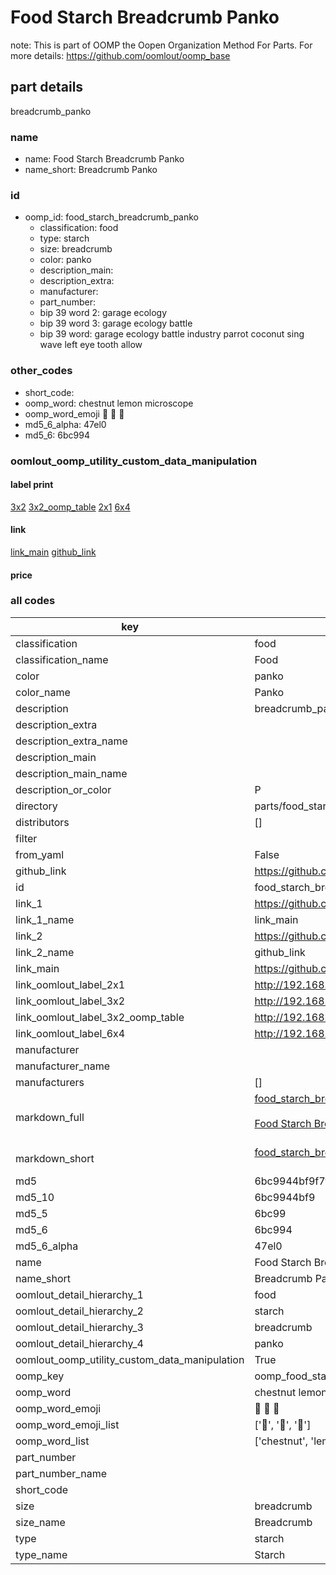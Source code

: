 # Food Starch Breadcrumb Panko  

note: This is part of OOMP the Oopen Organization Method For Parts. For more details: https://github.com/oomlout/oomp_base

##  part details



breadcrumb_panko

### name
* name: Food Starch Breadcrumb Panko
* name_short: Breadcrumb Panko
### id
* oomp_id: food_starch_breadcrumb_panko
  * classification: food
  * type: starch
  * size: breadcrumb
  * color: panko
  * description_main: 
  * description_extra: 
  * manufacturer: 
  * part_number: 
  * bip 39 word 2: garage ecology
  * bip 39 word 3: garage ecology battle
  * bip 39 word: garage ecology battle industry parrot coconut sing wave left eye tooth allow

### other_codes
* short_code: 
* oomp_word: chestnut lemon microscope
* oomp_word_emoji :chestnut: :lemon: :microscope:
* md5_6_alpha: 47el0
* md5_6: 6bc994






### oomlout_oomp_utility_custom_data_manipulation
#### label print
[3x2](http://192.168.1.245:1112/?label=oomp%2047el0)
[3x2_oomp_table](http://192.168.1.107:1112/?label=oomp%2047el0)
[2x1](http://192.168.1.242:1112/?label=oomp%2047el0)
[6x4](http://192.168.1.55:1112/?label=oomp%2047el0)    

#### link

[link_main](https://github.com/oomlout/oomlout_oomp_current_version_messy/tree/main/parts/food_starch_breadcrumb_panko) [github_link](https://github.com/oomlout/oomlout_oomp_part_src/tree/main/parts/food_starch_breadcrumb_panko)                             

#### price







### all codes 
| key | value |  
| --- | --- |  
| classification | food |  
| classification_name | Food |  
| color | panko |  
| color_name | Panko |  
| description | breadcrumb_panko |  
| description_extra |  |  
| description_extra_name |  |  
| description_main |  |  
| description_main_name |  |  
| description_or_color | P  |  
| directory | parts/food_starch_breadcrumb_panko |  
| distributors | [] |  
| filter |  |  
| from_yaml | False |  
| github_link | https://github.com/oomlout/oomlout_oomp_part_src/tree/main/parts/food_starch_breadcrumb_panko |  
| id | food_starch_breadcrumb_panko |  
| link_1 | https://github.com/oomlout/oomlout_oomp_current_version_messy/tree/main/parts/food_starch_breadcrumb_panko |  
| link_1_name | link_main |  
| link_2 | https://github.com/oomlout/oomlout_oomp_part_src/tree/main/parts/food_starch_breadcrumb_panko |  
| link_2_name | github_link |  
| link_main | https://github.com/oomlout/oomlout_oomp_current_version_messy/tree/main/parts/food_starch_breadcrumb_panko |  
| link_oomlout_label_2x1 | http://192.168.1.242:1112/?label=oomp%2047el0 |  
| link_oomlout_label_3x2 | http://192.168.1.245:1112/?label=oomp%2047el0 |  
| link_oomlout_label_3x2_oomp_table | http://192.168.1.107:1112/?label=oomp%2047el0 |  
| link_oomlout_label_6x4 | http://192.168.1.55:1112/?label=oomp%2047el0 |  
| manufacturer |  |  
| manufacturer_name |  |  
| manufacturers | [] |  
| markdown_full | [food_starch_breadcrumb_panko](https://github.com/oomlout/oomlout_oomp_current_version_messy/tree/main/parts/food_starch_breadcrumb_panko)<br>[](https://github.com/oomlout/oomlout_oomp_current_version_messy/tree/main/parts/food_starch_breadcrumb_panko)<br>[Food Starch Breadcrumb Panko](https://github.com/oomlout/oomlout_oomp_current_version_messy/tree/main/parts/food_starch_breadcrumb_panko)<br><br> |  
| markdown_short | [food_starch_breadcrumb_panko](https://github.com/oomlout/oomlout_oomp_current_version_messy/tree/main/parts/food_starch_breadcrumb_panko)<br><br> |  
| md5 | 6bc9944bf9f7f928b3d03732269182fb |  
| md5_10 | 6bc9944bf9 |  
| md5_5 | 6bc99 |  
| md5_6 | 6bc994 |  
| md5_6_alpha | 47el0 |  
| name | Food Starch Breadcrumb Panko |  
| name_short | Breadcrumb Panko |  
| oomlout_detail_hierarchy_1 | food |  
| oomlout_detail_hierarchy_2 | starch |  
| oomlout_detail_hierarchy_3 | breadcrumb |  
| oomlout_detail_hierarchy_4 | panko |  
| oomlout_oomp_utility_custom_data_manipulation | True |  
| oomp_key | oomp_food_starch_breadcrumb_panko |  
| oomp_word | chestnut lemon microscope |  
| oomp_word_emoji | :chestnut: :lemon: :microscope: |  
| oomp_word_emoji_list | [':chestnut:', ':lemon:', ':microscope:'] |  
| oomp_word_list | ['chestnut', 'lemon', 'microscope'] |  
| part_number |  |  
| part_number_name |  |  
| short_code |  |  
| size | breadcrumb |  
| size_name | Breadcrumb |  
| type | starch |  
| type_name | Starch |  
